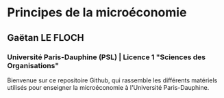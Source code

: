 # Principes de la microéconomie
## Gaëtan LE FLOCH
### Université Paris-Dauphine (PSL) | Licence 1 "Sciences des Organisations"

Bienvenue sur ce repositoire Github, qui rassemble les différents matériels utilisés pour enseigner la microéconomie à l'Université Paris-Dauphine.


